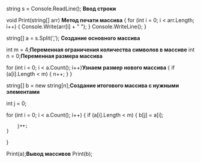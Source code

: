 string s = Console.ReadLine(); **Ввод строки**


void Print(string[] arr)     **Метод печати  массива**
{
    for (int i = 0; i < arr.Length; i++)
    {
        Console.Write(arr[i] + " ");
    }
    Console.WriteLine();
}



string[] a = s.Split(','); **Создание основного массива**




int m = 4;**Переменная ограничения количества символов в массиве**
int n = 0;**Переменная размера массива**




for (int i = 0; i < a.Count(); i++)**Узнаем размер нового массива**
{
    if (a[i].Length < m)
    {
        n++;
    }
}

string[] b = new string[n];**Создание итогового массива с нужными элементами**

int j = 0;

for (int i = 0; i < a.Count(); i++)
{
    if (a[i].Length < m)
    {
        b[j] = a[i];

        j++;
    }
}




Print(a);**Вывод массивов**
Print(b);
